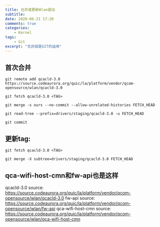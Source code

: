 ```yaml
---
title: 合并或更新Wlan驱动
subtitle:
date: 2020-06-21 17:20
comments: true
categories:
    - Kernel
tags:
    - Git
excerpt: "无非就是GIT的运用"
---
```

## 首次合并
```
git remote add qcacld-3.0 https://source.codeaurora.org/quic/la/platform/vendor/qcom-opensource/wlan/qcacld-3.0

git fetch qcacld-3.0 <TAG>

git merge -s ours --no-commit --allow-unrelated-histories FETCH_HEAD

git read-tree --prefix=drivers/staging/qcacld-3.0 -u FETCH_HEAD

git commit

```

## 更新tag:
```
git fetch qcacld-3.0 <TAG>

git merge -X subtree=drivers/staging/qcacld-3.0 FETCH_HEAD
```

 
## qca-wifi-host-cmn和fw-api也是这样
qcacld-3.0 source: https://source.codeaurora.org/quic/la/platform/vendor/qcom-opensource/wlan/qcacld-3.0
fw-api source: https://source.codeaurora.org/quic/la/platform/vendor/qcom-opensource/wlan/fw-api
qca-wifi-host-cmn source: https://source.codeaurora.org/quic/la/platform/vendor/qcom-opensource/wlan/qca-wifi-host-cmn